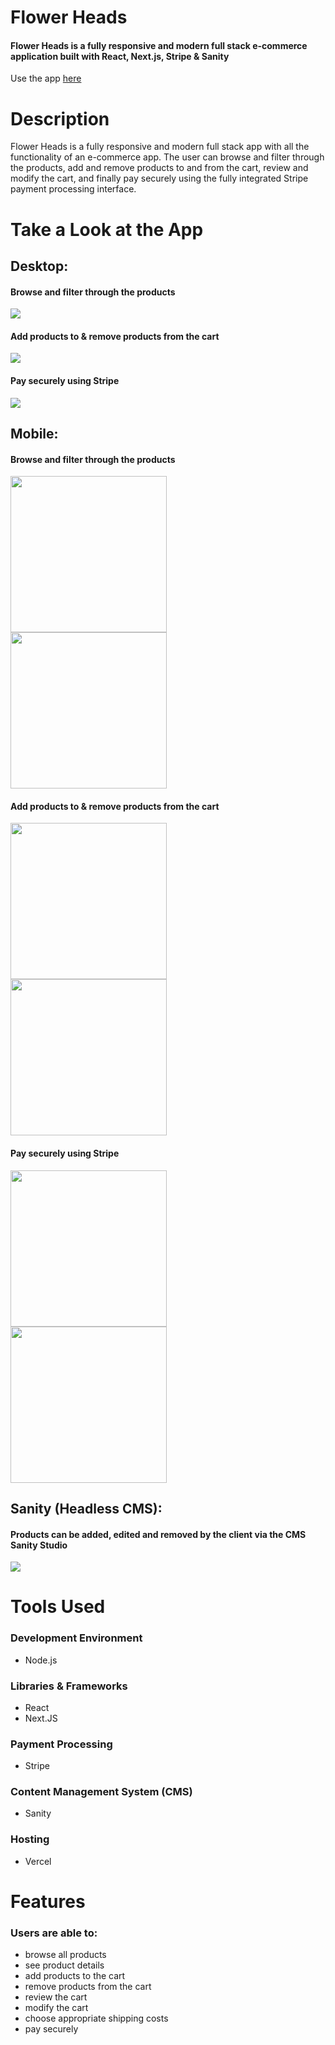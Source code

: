# Flower Heads 

#### Flower Heads is a fully responsive and modern full stack e-commerce application built with React, Next.js, Stripe & Sanity

Use the app [here](https://flowerheads-ecom-app.vercel.app)

# Description
Flower Heads is a fully responsive and modern full stack app with all the functionality of an e-commerce app. The user can browse and filter through the products, add and remove products to and from the cart, review and modify the cart, and finally pay securely using the fully integrated Stripe payment processing interface. 

 
# Take a Look at the App

## Desktop:
#### Browse and filter through the products
<img src="readme-images/desktop_2.png" />


#### Add products to & remove products from the cart
<img src="readme-images/desktop_3.png" />


#### Pay securely using Stripe
<img src="readme-images/desktop_4.png" />

## Mobile:

#### Browse and filter through the products

<kbd>
<img src="readme-images/mobile5.png" width="250"/>
</kbd>
<kbd>
<img src="readme-images/mobile1.png" width="250"/>
</kbd>

#### Add products to & remove products from the cart
<kbd>
<img src="readme-images/mobile2.png" width="250"/>
</kbd>
<kbd>
<img src="readme-images/mobile3.png" width="250"/>
</kbd>

#### Pay securely using Stripe
<kbd>
<img src="readme-images/mobile4.png" width="250"/>
</kbd>
<kbd>
<img src="readme-images/mobile6.png" width="250"/>
</kbd>

## Sanity (Headless CMS):
#### Products can be added, edited and removed by the client via the CMS Sanity Studio
<img src="readme-images/sanity1.png" />

# Tools Used

### Development Environment
* Node.js

### Libraries & Frameworks
* React 
* Next.JS

### Payment Processing
* Stripe

### Content Management System (CMS)
* Sanity

### Hosting 
* Vercel

# Features

### Users are able to:

* browse all products
* see product details
* add products to the cart
* remove products from the cart
* review the cart
* modify the cart
* choose appropriate shipping costs
* pay securely 
